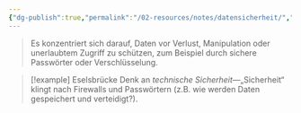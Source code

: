 ```yaml
---
{"dg-publish":true,"permalink":"/02-resources/notes/datensicherheit/","tags":["GFN/prüfungsrelevant/AP1/vorbereitung"],"noteIcon":"","updated":"2025-07-12T13:31:41.000+02:00"}
---
```


>Es konzentriert sich darauf, Daten vor Verlust, Manipulation oder unerlaubtem Zugriff zu schützen, zum Beispiel durch sichere Passwörter oder Verschlüsselung.

>[!example] Eselsbrücke
>Denk an _technische Sicherheit_—„Sicherheit“ klingt nach Firewalls und Passwörtern (z.B. wie werden Daten gespeichert und verteidigt?).